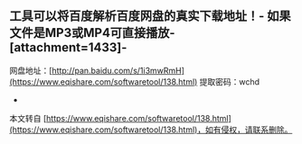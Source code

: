 工具可以将百度解析百度网盘的真实下载地址！-
如果文件是MP3或MP4可直接播放-
\[attachment=1433\]-
-
网盘地址：[http://pan.baidu.com/s/1i3mwRmH](https://www.eqishare.com/softwaretool/138.html) 提取密码：wchd

-

本文转自 [https://www.eqishare.com/softwaretool/138.html](https://www.eqishare.com/softwaretool/138.html)，如有侵权，请联系删除。